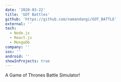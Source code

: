 ```yaml
---
date: '2020-03-22'
title: 'GOT Battles'
github: 'https://github.com/namandangi/GOT_BATTLE'
external: ''
tech:
  - Node.js
  - React.js
  - MongoDb
company: ''
ios: ''
android: ''
showInProjects: true
---
```


A Game of Thrones Battle Simulator!
